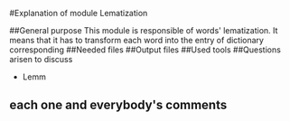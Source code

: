 #Explanation of module Lematization

##General purpose
This module is responsible of words' lematization.
It means that it has to transform each word into the entry of dictionary corresponding
##Needed files
##Output files
##Used tools
##Questions arisen to discuss
* Lemm
## each one and everybody's comments
